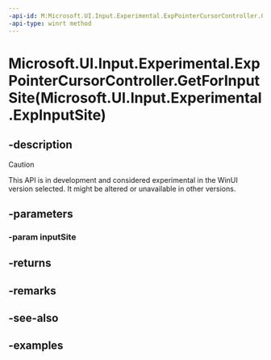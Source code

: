 ```yaml
---
-api-id: M:Microsoft.UI.Input.Experimental.ExpPointerCursorController.GetForInputSite(Microsoft.UI.Input.Experimental.ExpInputSite)
-api-type: winrt method
---
```


# Microsoft.UI.Input.Experimental.ExpPointerCursorController.GetForInputSite(Microsoft.UI.Input.Experimental.ExpInputSite)

<!--
public static Microsoft.UI.Input.Experimental.ExpPointerCursorController GetForInputSite (Microsoft.UI.Input.Experimental.ExpInputSite inputSite);
-->

## -description

> [!CAUTION]
> This API is in development and considered experimental in the WinUI version selected. It might be altered or unavailable in other versions.

## -parameters

### -param inputSite

## -returns

## -remarks

## -see-also

## -examples
